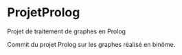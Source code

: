 ProjetProlog
============

Projet de traitement de graphes en Prolog

Commit du projet Prolog sur les graphes réalisé en binôme. 